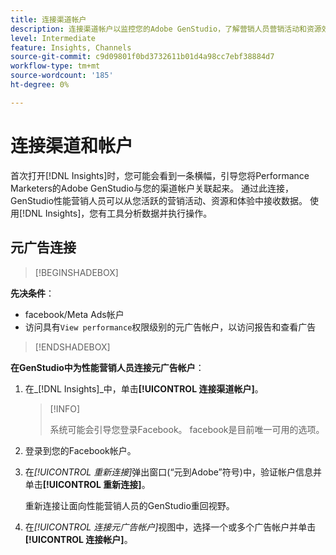 ```yaml
---
title: 连接渠道帐户
description: 连接渠道帐户以监控您的Adobe GenStudio，了解营销人员营销活动和资源效果。
level: Intermediate
feature: Insights, Channels
source-git-commit: c9d09801f0bd3732611b01d4a98cc7ebf38884d7
workflow-type: tm+mt
source-wordcount: '185'
ht-degree: 0%

---
```



# 连接渠道和帐户

首次打开[!DNL Insights]时，您可能会看到一条横幅，引导您将Performance Marketers的Adobe GenStudio与您的渠道帐户关联起来。 通过此连接，GenStudio性能营销人员可以从您活跃的营销活动、资源和体验中接收数据。 使用[!DNL Insights]，您有工具分析数据并执行操作。
<!-- May need some assurance here that their data is safe. -->

## 元广告连接

>[!BEGINSHADEBOX]

**先决条件**：

- facebook/Meta Ads帐户
- 访问具有`View performance`权限级别的元广告帐户，以访问报告和查看广告

>[!ENDSHADEBOX]

**在GenStudio中为性能营销人员连接元广告帐户**：

1. 在&#x200B;_[!DNL Insights]_中，单击&#x200B;**[!UICONTROL 连接渠道帐户]**。

   >[!INFO]
   >
   >系统可能会引导您登录Facebook。 facebook是目前唯一可用的选项。

1. 登录到您的Facebook帐户。

1. 在&#x200B;_[!UICONTROL 重新连接]_&#x200B;弹出窗口(“元到Adobe”符号)中，验证帐户信息并单击&#x200B;**[!UICONTROL 重新连接]**。

   重新连接让面向性能营销人员的GenStudio重回视野。

1. 在&#x200B;_[!UICONTROL 连接元广告帐户]_&#x200B;视图中，选择一个或多个广告帐户并单击&#x200B;**[!UICONTROL 连接帐户]**。
<!--
>[!INFO]
>
>You may receive an error if you previously enrolled the channel account with GenStudio for Performance Marketers.

The new user experience shows a banner to connect an account. There is not option to connect yet after you have one connection.
-->

